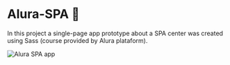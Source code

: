 # Alura-SPA 🌿

In this project a single-page app prototype about a SPA center was created using Sass (course provided by Alura plataform).

![Alura SPA app](https://github.com/manullbrand/Alura-SPA/assets/87316867/420563ba-b018-4001-9f65-051ff4e7dcbf)
